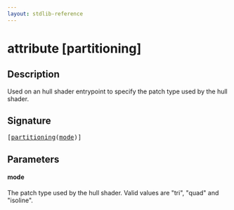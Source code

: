 ```yaml
---
layout: stdlib-reference
---
```


# attribute [partitioning]

## Description

Used on an hull shader entrypoint to specify the patch type used by the hull shader.

## Signature

<pre>
[<a href=".">partitioning</a>(<a href=".#decl-mode" class="code_param">mode</a>)]
</pre>

## Parameters

####  <a id="decl-mode"></a>mode
The patch type used by the hull shader. Valid values are "tri", "quad" and "isoline".


